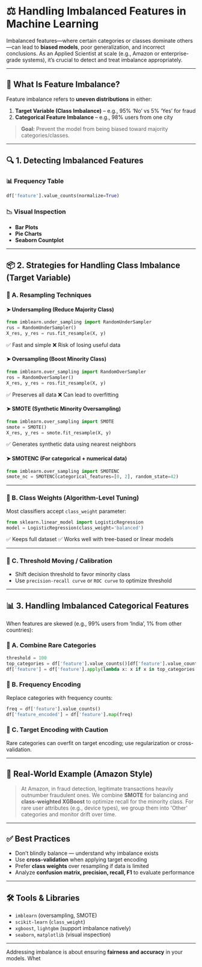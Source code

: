 # ⚖️ Handling Imbalanced Features in Machine Learning

Imbalanced features—where certain categories or classes dominate others—can lead to **biased models**, poor generalization, and incorrect conclusions. As an Applied Scientist at scale (e.g., Amazon or enterprise-grade systems), it’s crucial to detect and treat imbalance appropriately.

---

## 🧠 What Is Feature Imbalance?

Feature imbalance refers to **uneven distributions** in either:

1. **Target Variable (Class Imbalance)** – e.g., 95% ‘No’ vs 5% ‘Yes’ for fraud
2. **Categorical Feature Imbalance** – e.g., 98% users from one city

> **Goal:** Prevent the model from being biased toward majority categories/classes.

---

## 🔍 1. Detecting Imbalanced Features

### 📊 Frequency Table

```python
df['feature'].value_counts(normalize=True)
```

### 📉 Visual Inspection

- **Bar Plots**
- **Pie Charts**
- **Seaborn Countplot**

---

## 📦 2. Strategies for Handling Class Imbalance (Target Variable)

### 🔹 A. **Resampling Techniques**

#### ➤ Undersampling (Reduce Majority Class)

```python
from imblearn.under_sampling import RandomUnderSampler
rus = RandomUnderSampler()
X_res, y_res = rus.fit_resample(X, y)
```

✅ Fast and simple
❌ Risk of losing useful data

#### ➤ Oversampling (Boost Minority Class)

```python
from imblearn.over_sampling import RandomOverSampler
ros = RandomOverSampler()
X_res, y_res = ros.fit_resample(X, y)
```

✅ Preserves all data
❌ Can lead to overfitting

#### ➤ SMOTE (Synthetic Minority Oversampling)

```python
from imblearn.over_sampling import SMOTE
smote = SMOTE()
X_res, y_res = smote.fit_resample(X, y)
```

✅ Generates synthetic data using nearest neighbors

#### ➤ SMOTENC (For categorical + numerical data)

```python
from imblearn.over_sampling import SMOTENC
smote_nc = SMOTENC(categorical_features=[0, 2], random_state=42)
```

---

### 🔹 B. **Class Weights (Algorithm-Level Tuning)**

Most classifiers accept `class_weight` parameter:

```python
from sklearn.linear_model import LogisticRegression
model = LogisticRegression(class_weight='balanced')
```

✅ Keeps full dataset
✅ Works well with tree-based or linear models

---

### 🔹 C. **Threshold Moving / Calibration**

- Shift decision threshold to favor minority class
- Use `precision-recall curve` or `ROC curve` to optimize threshold

---

## 📊 3. Handling Imbalanced Categorical Features

When features are skewed (e.g., 99% users from ‘India’, 1% from other countries):

### 🔸 A. **Combine Rare Categories**

```python
threshold = 100
top_categories = df['feature'].value_counts()[df['feature'].value_counts() > threshold].index
df['feature'] = df['feature'].apply(lambda x: x if x in top_categories else 'Other')
```

### 🔸 B. **Frequency Encoding**

Replace categories with frequency counts:

```python
freq = df['feature'].value_counts()
df['feature_encoded'] = df['feature'].map(freq)
```

### 🔸 C. **Target Encoding with Caution**

Rare categories can overfit on target encoding; use regularization or cross-validation.

---

## 🧠 Real-World Example (Amazon Style)

> At Amazon, in fraud detection, legitimate transactions heavily outnumber fraudulent ones. We combine **SMOTE** for balancing and **class-weighted XGBoost** to optimize recall for the minority class. For rare user attributes (e.g., device types), we group them into 'Other' categories and monitor drift over time.

---

## ✅ Best Practices

- Don’t blindly balance — understand why imbalance exists
- Use **cross-validation** when applying target encoding
- Prefer **class weights** over resampling if data is limited
- Analyze **confusion matrix, precision, recall, F1** to evaluate performance

---

## 🛠 Tools & Libraries

- `imblearn` (oversampling, SMOTE)
- `scikit-learn` (`class_weight`)
- `xgboost`, `lightgbm` (support imbalance natively)
- `seaborn`, `matplotlib` (visual inspection)

---

Addressing imbalance is about ensuring **fairness and accuracy** in your models. Whet
